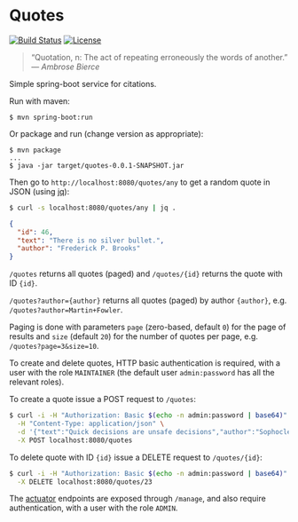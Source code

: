 # Quotes

[![Build Status](https://travis-ci.org/jordao76/quotes.svg)](https://travis-ci.org/jordao76/quotes)
[![License](http://img.shields.io/:license-mit-blue.svg)](https://github.com/jordao76/quotes/blob/master/LICENSE)

> “Quotation, n: The act of repeating erroneously the words of another.”<br/>— _Ambrose Bierce_

Simple spring-boot service for citations.

Run with maven:

```
$ mvn spring-boot:run
```

Or package and run (change version as appropriate):

```
$ mvn package
...
$ java -jar target/quotes-0.0.1-SNAPSHOT.jar
```

Then go to `http://localhost:8080/quotes/any` to get a random quote in JSON (using [jq](https://stedolan.github.io/jq/)):

```sh
$ curl -s localhost:8080/quotes/any | jq .
```
```json
{
  "id": 46,
  "text": "There is no silver bullet.",
  "author": "Frederick P. Brooks"
}
```

`/quotes` returns all quotes (paged) and `/quotes/{id}` returns the quote with ID `{id}`.

`/quotes?author={author}` returns all quotes (paged) by author `{author}`, e.g. `/quotes?author=Martin+Fowler`.

Paging is done with parameters `page` (zero-based, default `0`) for the page of results and `size` (default `20`) for the number of quotes per page, e.g. `/quotes?page=3&size=10`.

To create and delete quotes, HTTP basic authentication is required, with a user with the role `MAINTAINER` (the default user `admin:password` has all the relevant roles).

To create a quote issue a POST request to `/quotes`:

```sh
$ curl -i -H "Authorization: Basic $(echo -n admin:password | base64)" \
  -H "Content-Type: application/json" \
  -d '{"text":"Quick decisions are unsafe decisions","author":"Sophocles"}' \
  -X POST localhost:8080/quotes
```

To delete quote with ID `{id}` issue a DELETE request to `/quotes/{id}`:

```sh
$ curl -i -H "Authorization: Basic $(echo -n admin:password | base64)" \
  -X DELETE localhost:8080/quotes/23
```

The [actuator](http://docs.spring.io/spring-boot/docs/current/reference/htmlsingle/#production-ready) endpoints are exposed through `/manage`, and also require authentication, with a user with the role `ADMIN`.
